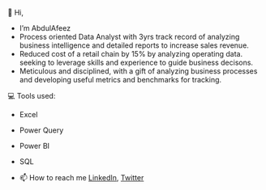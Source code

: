 👋 Hi, 
- I’m AbdulAfeez 
- Process oriented Data Analyst with 3yrs track record of analyzing business intelligence and detailed reports to increase sales revenue. 
- Reduced cost of a retail chain by 15% by analyzing operating data. seeking to leverage skills and experience to guide business decisons. 
- Meticulous and disciplined, with a gift of analyzing business processes and developing useful metrics and benchmarks for tracking.

💻 Tools used: 
- Excel
- Power Query
- Power BI
- SQL 

- 📫 How to reach me [LinkedIn](https://www.linkedin.com/in/abdulafeez-moshood/), [Twitter](https://twitter.com/AbdulAfeez_Mo)
<!---
AbdulAfeez001/AbdulAfeez001 is a ✨ special ✨ repository because its `README.md` (this file) appears on your GitHub profile.
You can click the Preview link to take a look at your changes.
--->
